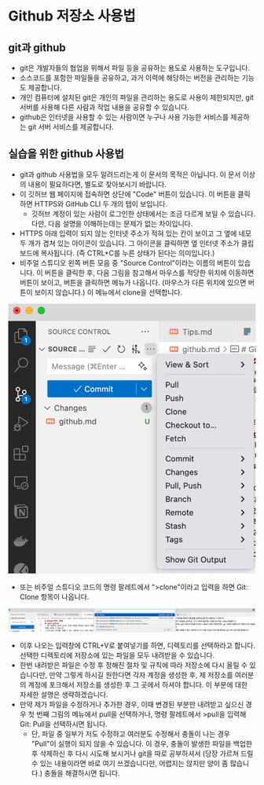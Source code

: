 # Github 저장소 사용법

## git과 github

- git은 개발자들의 협업을 위해서 파일 등을 공유하는 용도로 사용하는 도구입니다.
- 소스코드를 포함한 파일들을 공유하고, 과거 이력에 해당하는 버전을 관리하는 기능도 제공합니다.
- 개인 컴퓨터에 설치된 git은 개인의 파일을 관리하는 용도로 사용이 제한되지만, git 서버를 사용해 다른 사람과 작업 내용을 공유할 수 있습니다.
- github은 인터넷을 사용할 수 있는 사람이면 누구나 사용 가능한 서비스를 제공하는 git 서버 서비스를 제공합니다.

## 실습을 위한 github 사용법

- git과 github 사용법을 모두 알려드리는게 이 문서의 목적은 아닙니다. 이 문서 이상의 내용이 필요하다면, 별도로 찾아보시기 바랍니다.
- 이 깃허브 웹 페이지에 접속하면 상단에 "Code" 버튼이 있습니다. 이 버튼을 클릭하면 HTTPS와 GitHub CLI 두 개의 탭이 보입니다.
  - 깃허브 계정이 있는 사람이 로그인한 상태에서는 조금 다르게 보일 수 있습니다. 다만, 다음 설명을 이해하는데는 문제가 없는 차이입니다.
- HTTPS 아래 입력이 되지 않는 인터넷 주소가 적혀 있는 칸이 보이고 그 옆에 네모 두 개가 겹쳐 있는 아이콘이 있습니다. 그 아이콘을 클릭하면 옆 인터넷 주소가 클립보드에 복사됩니다. (즉 CTRL+C를 누른 상태가 된다는 의미입니다.)
- 비주얼 스튜디오 왼쪽 버튼 모음 중 "Source Control"이라는 이름의 버튼이 있습니다. 이 버튼을 클릭한 후, 다음 그림을 참고해서 마우스를 적당한 위치에 이동하면 버튼이 보이고, 버튼을 클릭하면 메뉴가 나옵니다. (마우스가 다른 위치에 있으면 버튼이 보이지 않습니다.) 이 메뉴에서 clone을 선택합니다.

![alt text](resources/github_1.png)

- 또는 비주얼 스튜디오 코드의 명령 팔레트에서 ">clone"이라고 입력을 하면 Git: Clone 항목이 나옵니다.

![alt text](resources/github_2.png)

- 이후 나오는 입력창에 CTRL+V로 붙여넣기를 하면, 디렉토리를 선택하라고 합니다. 선택한 디렉토리에 저장소에 있는 파일을 모두 내려받을 수 있습니다.
- 한번 내려받은 파일은 수정 후 정해진 절차 및 규칙에 따라 저장소에 다시 올릴 수 있습니다만, 만약 그렇게 하시길 원한다면 각자 계정을 생성한 후, 제 저장소를 여러분의 계정에 포크해서 저장소를 생성한 후 그 곳에서 하셔야 합니다. 이 부분에 대한 자세한 설명은 생략하겠습니다.
- 만약 제가 파일을 수정하거나 추가한 경우, 이때 변경된 부분만 내려받고 싶으신 경우 첫 번째 그림의 메뉴에서 pull을 선택하거나, 명령 팔레트에서 >pull을 입력해 Git: Pull을 선택하시면 됩니다.
  - 단, 파일 중 일부가 저도 수정하고 여러분도 수정해서 충돌이 나는 경우 "Pull"이 실행이 되지 않을 수 있습니다. 이 경우, 충돌이 발생한 파일을 백업한 후 삭제하신 후 다시 시도해 보시거나 git을 따로 공부하셔서 (당장 가르쳐 드릴 수 있는 내용이라면 바로 여기 쓰겠습니다만, 어렵지는 않지만 양이 좀 많습니다.) 충돌을 해결하시면 됩니다.
